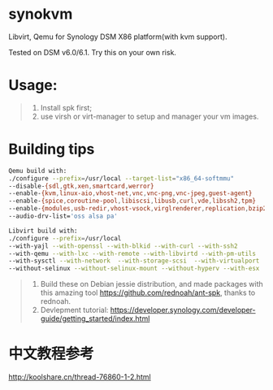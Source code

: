 # synokvm
Libvirt, Qemu for Synology DSM X86 platform(with kvm support).

Tested on DSM v6.0/6.1. Try this on your own risk.

# Usage:
> 1. Install spk first;
> 2. use virsh or virt-manager to setup and manager your vm images.

# Building tips
```bash
Qemu build with:
./configure --prefix=/usr/local --target-list="x86_64-softmmu" 
--disable-{sdl,gtk,xen,smartcard,werror} 
--enable-{kvm,linux-aio,vhost-net,vnc,vnc-png,vnc-jpeg,guest-agent} 
--enable-{spice,coroutine-pool,libiscsi,libusb,curl,vde,libssh2,tpm}
--enable-{modules,usb-redir,vhost-vsock,virglrenderer,replication,bzip2,rbd,attr,virtfs,vnc-sasl,vte} 
--audio-drv-list='oss alsa pa'
```

```bash
Libvirt build with: 
./configure --prefix=/usr/local 
--with-yajl --with-openssl --with-blkid --with-curl --with-ssh2  
--with-qemu --with-lxc --with-remote --with-libvirtd --with-pm-utils 
--with-sysctl --with-network  --with-storage-scsi  --with-virtualport  
--without-selinux --without-selinux-mount --without-hyperv --with-esx
```

> 1. Build these on Debian jessie distribution, 
     and made packages with this amazing tool https://github.com/rednoah/ant-spk, thanks to rednoah.
> 2. Devlepment tutorial: https://developer.synology.com/developer-guide/getting_started/index.html
    
# 中文教程参考 
  http://koolshare.cn/thread-76860-1-2.html
